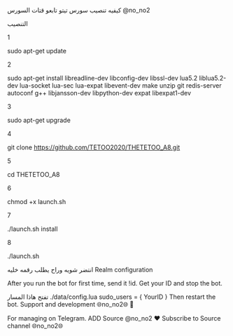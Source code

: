 كيفيه تنصيب سورس تيتو 
تابعو قتات السورس  @no_no2

التنصيب

1

sudo apt-get update

2

sudo apt-get install libreadline-dev libconfig-dev libssl-dev lua5.2 liblua5.2-dev lua-socket lua-sec lua-expat libevent-dev make unzip git redis-server autoconf g++ libjansson-dev libpython-dev expat libexpat1-dev

3

sudo apt-get upgrade

4

git clone https://github.com/TETOO2020/THETETOO_A8.git

5

cd THETETOO_A8

6

chmod +x launch.sh

7

./launch.sh install

8

./launch.sh 

انتضر شويه وراح يطلب رقمه خليه
Realm configuration

After you run the bot for first time, send it !id. Get your ID and stop the bot.

تفتح هاذا المسار ./data/config.lua sudo_users = { YourID } Then restart the bot.
Support and development 🌐no_no2🌐 🐾

For managing on Telegram. ADD Source @no_no2 ❤️ Subscribe to Source channel 🌐no_no2🌐 
